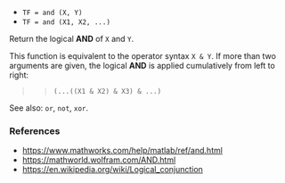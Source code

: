 * `TF = and (X, Y)`
* `TF = and (X1, X2, ...)`

Return the logical **AND** of `X` and `Y`.

This function is equivalent to the operator syntax `X & Y`.  If
more than two arguments are given, the logical **AND** is applied
cumulatively from left to right:

>> `(...((X1 & X2) & X3) & ...)`

See also: `or`, `not`, `xor`.

### References

* https://www.mathworks.com/help/matlab/ref/and.html
* https://mathworld.wolfram.com/AND.html
* https://en.wikipedia.org/wiki/Logical_conjunction
